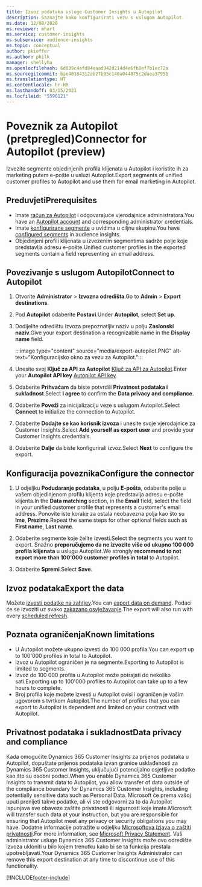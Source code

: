 ```yaml
---
title: Izvoz podataka usluge Customer Insights u Autopilot
description: Saznajte kako konfigurirati vezu s uslugom Autopilot.
ms.date: 12/08/2020
ms.reviewer: mhart
ms.service: customer-insights
ms.subservice: audience-insights
ms.topic: conceptual
author: pkieffer
ms.author: philk
manager: shellyha
ms.openlocfilehash: 6d039c4afd84eaad942d214d4e6fb8ef7b1ec72a
ms.sourcegitcommit: bae40184312ab27b95c140a044875c2daea37951
ms.translationtype: HT
ms.contentlocale: hr-HR
ms.lasthandoff: 03/15/2021
ms.locfileid: "5596121"
---
```

# <a name="connector-for-autopilot-preview"></a><span data-ttu-id="422c5-103">Poveznik za Autopilot (pretpregled)</span><span class="sxs-lookup"><span data-stu-id="422c5-103">Connector for Autopilot (preview)</span></span>

<span data-ttu-id="422c5-104">Izvezite segmente objedinjenih profila klijenata u Autopilot i koristite ih za marketing putem e-pošte u usluzi Autopilot.</span><span class="sxs-lookup"><span data-stu-id="422c5-104">Export segments of unified customer profiles to Autopilot and use them for email marketing in Autopilot.</span></span> 

## <a name="prerequisites"></a><span data-ttu-id="422c5-105">Preduvjeti</span><span class="sxs-lookup"><span data-stu-id="422c5-105">Prerequisites</span></span>

-   <span data-ttu-id="422c5-106">Imate [račun za Autopilot](https://www.autopilothq.com/) i odgovarajuće vjerodajnice administratora.</span><span class="sxs-lookup"><span data-stu-id="422c5-106">You have an [Autopilot account](https://www.autopilothq.com/) and corresponding administrator credentials.</span></span>
-   <span data-ttu-id="422c5-107">Imate [konfigurirane segmente](segments.md) u uvidima u ciljnu skupinu.</span><span class="sxs-lookup"><span data-stu-id="422c5-107">You have [configured segments](segments.md) in audience insights.</span></span>
-   <span data-ttu-id="422c5-108">Objedinjeni profili klijenata u izvezenim segmentima sadrže polje koje predstavlja adresu e-pošte.</span><span class="sxs-lookup"><span data-stu-id="422c5-108">Unified customer profiles in the exported segments contain a field representing an email address.</span></span>

## <a name="connect-to-autopilot"></a><span data-ttu-id="422c5-109">Povezivanje s uslugom Autopilot</span><span class="sxs-lookup"><span data-stu-id="422c5-109">Connect to Autopilot</span></span>

1. <span data-ttu-id="422c5-110">Otvorite **Administrator** > **Izvozna odredišta**.</span><span class="sxs-lookup"><span data-stu-id="422c5-110">Go to **Admin** > **Export destinations**.</span></span>

1. <span data-ttu-id="422c5-111">Pod **Autopilot** odaberite **Postavi**.</span><span class="sxs-lookup"><span data-stu-id="422c5-111">Under **Autopilot**, select **Set up**.</span></span>

1. <span data-ttu-id="422c5-112">Dodijelite odredištu izvoza prepoznatljiv naziv u polju **Zaslonski naziv**.</span><span class="sxs-lookup"><span data-stu-id="422c5-112">Give your export destination a recognizable name in the **Display name** field.</span></span>

   :::image type="content" source="media/export-autopilot.PNG" alt-text="Konfiguracijsko okno za vezu za Autopilot.":::

1. <span data-ttu-id="422c5-114">Unesite svoj **Ključ za API za Autopilot** [Ključ za API za Autopilot](https://autopilot.docs.apiary.io/#).</span><span class="sxs-lookup"><span data-stu-id="422c5-114">Enter your **Autopilot API key** [Autopilot API key](https://autopilot.docs.apiary.io/#).</span></span>

1. <span data-ttu-id="422c5-115">Odaberite **Prihvaćam** da biste potvrdili **Privatnost podataka i sukladnost**.</span><span class="sxs-lookup"><span data-stu-id="422c5-115">Select **I agree** to confirm the **Data privacy and compliance**.</span></span>

1. <span data-ttu-id="422c5-116">Odaberite **Poveži** za inicijalizaciju veze s uslugom Autopilot.</span><span class="sxs-lookup"><span data-stu-id="422c5-116">Select **Connect** to initialize the connection to Autopilot.</span></span>

1. <span data-ttu-id="422c5-117">Odaberite **Dodajte se kao korisnik izvoza** i unesite svoje vjerodajnice za Customer Insights.</span><span class="sxs-lookup"><span data-stu-id="422c5-117">Select **Add yourself as export user** and provide your Customer Insights credentials.</span></span>

1. <span data-ttu-id="422c5-118">Odaberite **Dalje** da biste konfigurirali izvoz.</span><span class="sxs-lookup"><span data-stu-id="422c5-118">Select **Next** to configure the export.</span></span>

## <a name="configure-the-connector"></a><span data-ttu-id="422c5-119">Konfiguracija poveznika</span><span class="sxs-lookup"><span data-stu-id="422c5-119">Configure the connector</span></span>

1. <span data-ttu-id="422c5-120">U odjeljku **Podudaranje podataka**, u polju **E-pošta**, odaberite polje u vašem objedinjenom profilu klijenta koje predstavlja adresu e-pošte klijenta.</span><span class="sxs-lookup"><span data-stu-id="422c5-120">In the **Data matching** section, in the **Email** field, select the field in your unified customer profile that represents a customer's email address.</span></span> <span data-ttu-id="422c5-121">Ponovite iste korake za ostala neobavezna polja kao što su **Ime**, **Prezime**.</span><span class="sxs-lookup"><span data-stu-id="422c5-121">Repeat the same steps for other optional fields such as **First name**, **Last name**.</span></span>

1. <span data-ttu-id="422c5-122">Odaberite segmente koje želite izvesti.</span><span class="sxs-lookup"><span data-stu-id="422c5-122">Select the segments you want to export.</span></span> <span data-ttu-id="422c5-123">Snažno **preporučujemo da ne izvozite više od ukupno 100 000 profila klijenata** u uslugu Autopilot.</span><span class="sxs-lookup"><span data-stu-id="422c5-123">We strongly **recommend to not export more than 100'000 customer profiles in total** to Autopilot.</span></span> 

1. <span data-ttu-id="422c5-124">Odaberite **Spremi**.</span><span class="sxs-lookup"><span data-stu-id="422c5-124">Select **Save**.</span></span>

## <a name="export-the-data"></a><span data-ttu-id="422c5-125">Izvoz podataka</span><span class="sxs-lookup"><span data-stu-id="422c5-125">Export the data</span></span>

<span data-ttu-id="422c5-126">Možete [izvesti podatke na zahtjev](export-destinations.md).</span><span class="sxs-lookup"><span data-stu-id="422c5-126">You can [export data on demand](export-destinations.md).</span></span> <span data-ttu-id="422c5-127">Podaci će se izvoziti uz svako [zakazano osvježavanje](system.md#schedule-tab).</span><span class="sxs-lookup"><span data-stu-id="422c5-127">The export will also run with every [scheduled refresh](system.md#schedule-tab).</span></span>

## <a name="known-limitations"></a><span data-ttu-id="422c5-128">Poznata ograničenja</span><span class="sxs-lookup"><span data-stu-id="422c5-128">Known limitations</span></span>

- <span data-ttu-id="422c5-129">U Autopilot možete ukupno izvesti do 100 000 profila.</span><span class="sxs-lookup"><span data-stu-id="422c5-129">You can export up to 100'000 profiles in total to Autopilot.</span></span>
- <span data-ttu-id="422c5-130">Izvoz u Autopilot ograničen je na segmente.</span><span class="sxs-lookup"><span data-stu-id="422c5-130">Exporting to Autopilot is limited to segments.</span></span>
- <span data-ttu-id="422c5-131">Izvoz do 100 000 profila u Autopilot može potrajati do nekoliko sati.</span><span class="sxs-lookup"><span data-stu-id="422c5-131">Exporting up to 100'000 profiles to Autopilot can take up to a few hours to complete.</span></span> 
- <span data-ttu-id="422c5-132">Broj profila koje možete izvesti u Autopilot ovisi i ograničen je vašim ugovorom s tvrtkom Autopilot.</span><span class="sxs-lookup"><span data-stu-id="422c5-132">The number of profiles that you can export to Autopilot is dependent and limited on your contract with Autopilot.</span></span>

## <a name="data-privacy-and-compliance"></a><span data-ttu-id="422c5-133">Privatnost podataka i sukladnost</span><span class="sxs-lookup"><span data-stu-id="422c5-133">Data privacy and compliance</span></span>

<span data-ttu-id="422c5-134">Kada omogućite Dynamics 365 Customer Insights za prijenos podataka u Autopilot, dopuštate prijenos podataka izvan granice usklađenosti za Dynamics 365 Customer Insights, uključujući potencijalno osjetljive podatke kao što su osobni podaci.</span><span class="sxs-lookup"><span data-stu-id="422c5-134">When you enable Dynamics 365 Customer Insights to transmit data to Autopilot, you allow transfer of data outside of the compliance boundary for Dynamics 365 Customer Insights, including potentially sensitive data such as Personal Data.</span></span> <span data-ttu-id="422c5-135">Microsoft će prema vašoj uputi prenijeti takve podatke, ali vi ste odgovorni za to da Autopilot ispunjava sve obaveze zaštite privatnosti ili sigurnosti koje imate.</span><span class="sxs-lookup"><span data-stu-id="422c5-135">Microsoft will transfer such data at your instruction, but you are responsible for ensuring that Autopilot meet any privacy or security obligations you may have.</span></span> <span data-ttu-id="422c5-136">Dodatne informacije potražite u odjeljku [Microsoftova izjava o zaštiti privatnosti](https://go.microsoft.com/fwlink/?linkid=396732).</span><span class="sxs-lookup"><span data-stu-id="422c5-136">For more information, see [Microsoft Privacy Statement](https://go.microsoft.com/fwlink/?linkid=396732).</span></span>
<span data-ttu-id="422c5-137">Vaš administrator usluge Dynamics 365 Customer Insights može ovo odredište izvoza ukloniti u bilo kojem trenutku kako bi se ta funkcija prestala upotrebljavati.</span><span class="sxs-lookup"><span data-stu-id="422c5-137">Your Dynamics 365 Customer Insights Administrator can remove this export destination at any time to discontinue use of this functionality.</span></span>


[!INCLUDE[footer-include](../includes/footer-banner.md)]